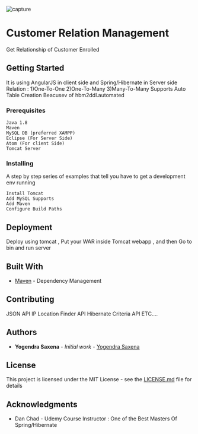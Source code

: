 ![capture](https://user-images.githubusercontent.com/14003377/34419302-00d1d57c-ec29-11e7-9129-f3ec0ddef63a.png)

# Customer Relation Management

Get Relationship of Customer Enrolled

## Getting Started

It is using AngularJS in client side and Spring/Hibernate in Server side
Relation : 1)One-To-One
           2)One-To-Many
           3)Many-To-Many
Supports Auto Table Creation Beacusev of hbm2ddl.automated

### Prerequisites

```
Java 1.8
Maven
MySQL DB (preferred XAMPP)
Eclipse (For Server Side)
Atom (For client Side)
Tomcat Server
```

### Installing

A step by step series of examples that tell you have to get a development env running

```
Install Tomcat
Add MySQL Supports
Add Maven
Configure Build Paths
```


## Deployment

Deploy using tomcat , Put your WAR inside Tomcat webapp , and then Go to bin and run server

## Built With

* [Maven](https://maven.apache.org/) - Dependency Management


## Contributing
JSON API
IP Location Finder API
Hibernate Criteria API
ETC....

## Authors

* **Yogendra Saxena** - *Initial work* - [Yogendra Saxena](https://yogain123.github.io)



## License

This project is licensed under the MIT License - see the [LICENSE.md](LICENSE.md) file for details

## Acknowledgments

* Dan Chad - Udemy Course Instructor : One of the Best Masters Of Spring/Hibernate

